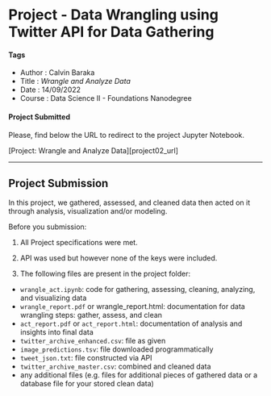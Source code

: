 # Project - Data Wrangling using Twitter API for Data Gathering

#### Tags
* Author : Calvin Baraka
* Title  : _Wrangle and Analyze Data_
* Date   : 14/09/2022
* Course : Data Science II - Foundations Nanodegree

#### Project Submitted

Please, find below the URL to redirect to the project Jupyter Notebook.

[Project: Wrangle and Analyze Data][project02_url]

[Project_url]: https://github.com/Barakacalvin/Udacity-Data-Analyst---Analyze-Twitter-Data/blob/main/wrangle_act%20.ipynb
********************************************************************************

## Project Submission

In this project, we gathered, assessed, and cleaned data then acted on it through analysis, visualization and/or modeling.

Before you submission:

1. All Project specifications were met.

2. API was used but however none of the keys were included.

3. The following files are present in the project folder:

  * `wrangle_act.ipynb`: code for gathering, assessing, cleaning, analyzing, and visualizing data
  * `wrangle_report.pdf` or wrangle_report.html: documentation for data wrangling steps: gather, assess, and clean
  * `act_report.pdf` or `act_report.html`: documentation of analysis and insights into final data
  * `twitter_archive_enhanced.csv`: file as given
  * `image_predictions.tsv`: file downloaded programmatically
  * `tweet_json.txt`: file constructed via API
  * `twitter_archive_master.csv`: combined and cleaned data
  * any additional files (e.g. files for additional pieces of gathered data or a database file for your stored clean data)

